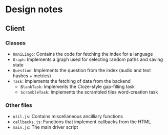 # Design notes

## Client

### Classes

- `OmniLingo`: Contains the code for fetching the index for a language
- `Graph`: Implements a graph used for selecting random paths and saving state
- `Question`: Implements the question from the index (audio and text hashes + metrics)
- `Task`: Implements the fetching of data from the backend
  - `BlankTask`: Implements the Cloze-style gap-filling task
  - `ScrambleTask`: Implements the scrambled tiles word-creation task

### Other files

- `util.js`: Contains miscellaneous ancilliary functions
- `callbacks.js`: Functions that implement callbacks from the HTML
- `main.js`: The main driver script
